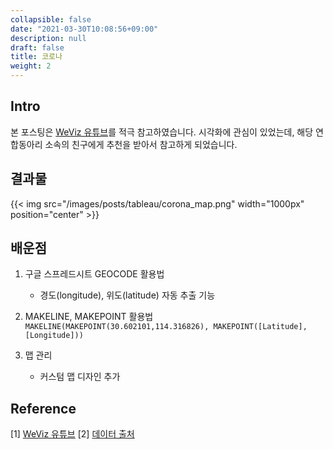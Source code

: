 ```yaml
---
collapsible: false
date: "2021-03-30T10:08:56+09:00"
description: null
draft: false
title: 코로나 
weight: 2
---
```


## Intro
본 포스팅은 [WeViz 유튜브](https://www.youtube.com/watch?v=KTnxZCNud1E)를 적극 참고하였습니다.
시각화에 관심이 있었는데, 해당 연합동아리 소속의 친구에게 추천을 받아서 참고하게 되었습니다.

## 결과물
{{< img src="/images/posts/tableau/corona_map.png" width="1000px" position="center" >}}

## 배운점
1. 구글 스프레드시트 GEOCODE 활용법
    - 경도(longitude), 위도(latitude) 자동 추출 기능

2. MAKELINE, MAKEPOINT 활용법
`MAKELINE(MAKEPOINT(30.602101,114.316826), MAKEPOINT([Latitude],[Longitude]))`

3. 맵 관리
    - 커스텀 맵 디자인 추가

## Reference
[1] [WeViz 유튜브](https://www.youtube.com/watch?v=KTnxZCNud1E)
[2] [데이터 출처](https://www.worldometers.info/coronavirus/?utm_campaign=homeAdUOA%3FSi)